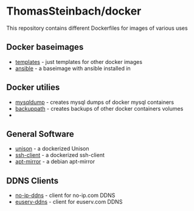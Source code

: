 ThomasSteinbach/docker
======================

This repository contains different Dockerfiles for images of various uses

Docker baseimages
-----------------

* [templates](templates) - just templates for other docker images
* [ansible](ansible) - a baseimage with ansible installed in

Docker utilies
--------------

* [mysqldump](mysqldump) - creates mysql dumps of docker mysql containers
* [backuppath](backuppath) - creates backups of other docker containers volumes
* 

General Software
------------------

* [unison](unison) - a dockerized Unison
* [ssh-client](ssh-client) - a dockerized ssh-client
* [apt-mirror](apt-mirror) - a debian apt-mirror

DDNS Clients
------------

* [no-ip-ddns](no-ip-ddns) - client for no-ip.com DDNS
* [euserv-ddns](euserv-ddns) - client for euserv.com DDNS

